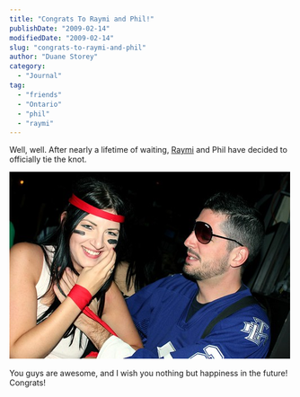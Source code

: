```yaml
---
title: "Congrats To Raymi and Phil!"
publishDate: "2009-02-14"
modifiedDate: "2009-02-14"
slug: "congrats-to-raymi-and-phil"
author: "Duane Storey"
category:
  - "Journal"
tag:
  - "friends"
  - "Ontario"
  - "phil"
  - "raymi"
---
```


Well, well. After nearly a lifetime of waiting, [Raymi](http://www.raymitheminx.com) and Phil have decided to officially tie the knot.

![Raymi and Phil](_images/congrats-to-raymi-and-phil-1.jpg)

You guys are awesome, and I wish you nothing but happiness in the future! Congrats!